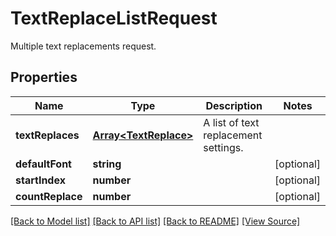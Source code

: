 # TextReplaceListRequest
Multiple text replacements request.

## Properties
Name | Type | Description | Notes
------------ | ------------- | ------------- | -------------
**textReplaces** | [**Array&lt;TextReplace&gt;**](TextReplace.md) | A list of text replacement settings. | 
**defaultFont** | **string** |  | [optional]
**startIndex** | **number** |  | [optional]
**countReplace** | **number** |  | [optional]

[[Back to Model list]](../README.md#documentation-for-models) [[Back to API list]](../README.md#documentation-for-api-endpoints) [[Back to README]](../README.md) [[View Source]](../src/models/textReplaceListRequest.ts)

